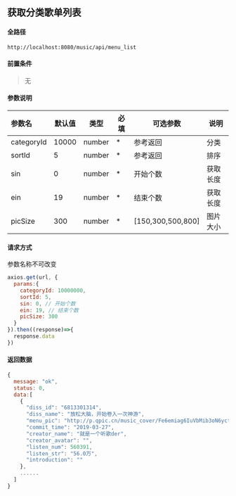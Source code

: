 ## 获取分类歌单列表

#### 全路径

```
http://localhost:8080/music/api/menu_list
```

#### 前置条件

> 无
>

#### 参数说明

| 参数名   | 默认值 | 类型   | 必填 | 可选参数                          | 说明               |
| :------- | ------ | ------ | ---- | --------------------------------- | ------------------ |
| categoryId | 10000 | number | * | 参考返回 | 分类 |
| sortId | 5 | number | *    | 参考返回 | 排序 |
| sin | 0  | number | *    | 开始个数 | 获取长度 |
| ein | 19 | number | *    | 结束个数 | 获取长度 |
| picSize | 300 | number | * | [150,300,500,800] | 图片大小 |


#### 请求方式

参数名称不可改变

```js
axios.get(url, {
  params:{
    categoryId: 10000000,
    sortId: 5,
    sin: 0, // 开始个数
    ein: 19, // 结束个数
    picSize: 300
  }  
}).then((response)=>{
  response.data
})
```

#### 返回数据

```js
{
  message: "ok",
  status: 0,
  data:[
    {
      "diss_id": "6813301314",
      "diss_name": "放松大脑，开始卷入一次神游",
      "menu_pic": "http://p.qpic.cn/music_cover/Fe6emiag6IuVbMib3oN6yctT",
      "commit_time": "2019-03-27",
      "creator_name": "就是一个听歌der",
      "creator_avatar": "",
      "listen_num": 560391,
      "listen_str": "56.0万",
      "introduction": ""
    },
    ......
  ]
}
```

